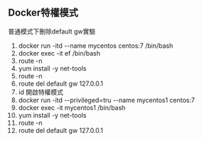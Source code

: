 <h2>Docker特權模式</h2>

普通模式下刪除default gw實驗
1. docker run -itd --name mycentos centos:7 /bin/bash
2. docker exec -it ef /bin/bash
3. route -n
4. yum install -y net-tools
5. route -n
6. route del default gw 127.0.0.1
7. id
開啟特權模式
8. docker run -itd --privileged=tru --name mycentos1 centos:7
9. docker exec -it mycentos1 /bin/bash
10. yum install -y net-tools
11. route -n
12. route del default gw 127.0.0.1
